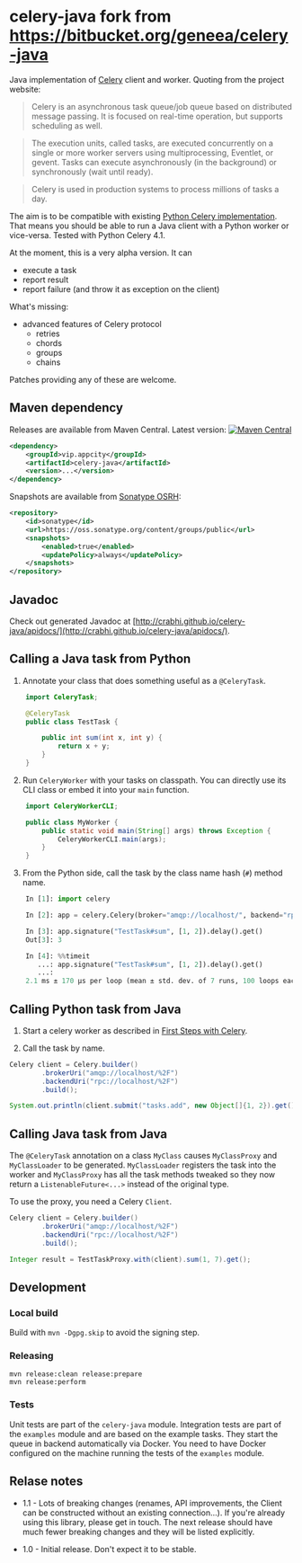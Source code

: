 # celery-java fork from https://bitbucket.org/geneea/celery-java
Java implementation of [Celery][celery] client and worker. Quoting from the project website:

> Celery is an asynchronous task queue/job queue based on distributed message passing. It is focused on real-time operation, but supports scheduling as well.

>  The execution units, called tasks, are executed concurrently on a single or more worker servers using multiprocessing, Eventlet, or gevent. Tasks can execute asynchronously (in the background) or synchronously (wait until ready).

>  Celery is used in production systems to process millions of tasks a day.

The aim is to be compatible with existing [Python Celery implementation][celery]. That means you should be able
to run a Java client with a Python worker or vice-versa. Tested with Python Celery 4.1.

At the moment, this is a very alpha version. It can

- execute a task
- report result
- report failure (and throw it as exception on the client)

What's missing:

- advanced features of Celery protocol
    - retries
    - chords
    - groups
    - chains

Patches providing any of these are welcome.

## Maven dependency

Releases are available from Maven Central. Latest version: [![Maven
Central](https://maven-badges.herokuapp.com/maven-central/vip.appcity.celery/celery-java/badge.svg)](http://search.maven.org/#search%7Cga%7C1%7Cg%3A%22vip.appcity.celery%22%20AND%20a%3A%22celery-java%22)

```xml
<dependency>
    <groupId>vip.appcity</groupId>
    <artifactId>celery-java</artifactId>
    <version>...</version>
</dependency>
```

Snapshots are available from [Sonatype OSRH](https://oss.sonatype.org/content/groups/public):

```xml
<repository>
    <id>sonatype</id>
    <url>https://oss.sonatype.org/content/groups/public</url>
    <snapshots>
        <enabled>true</enabled>
        <updatePolicy>always</updatePolicy>
    </snapshots>
</repository>
```

## Javadoc

Check out generated Javadoc at [http://crabhi.github.io/celery-java/apidocs/](http://crabhi.github.io/celery-java/apidocs/).

## Calling a Java task from Python

1. Annotate your class that does something useful as a `@CeleryTask`.

```java
    import CeleryTask;

    @CeleryTask
    public class TestTask {

        public int sum(int x, int y) {
            return x + y;
        }
    }
```

2. Run `CeleryWorker` with your tasks on classpath. You can directly use its CLI class or embed it into your `main` function.

```java
    import CeleryWorkerCLI;

    public class MyWorker {
        public static void main(String[] args) throws Exception {
            CeleryWorkerCLI.main(args);
        }
    }
```

3. From the Python side, call the task by the class name hash (`#`) method name.

```python
    In [1]: import celery

    In [2]: app = celery.Celery(broker="amqp://localhost/", backend="rpc://localhost")

    In [3]: app.signature("TestTask#sum", [1, 2]).delay().get()
    Out[3]: 3

    In [4]: %%timeit
       ...: app.signature("TestTask#sum", [1, 2]).delay().get()
       ...:
    2.1 ms ± 170 µs per loop (mean ± std. dev. of 7 runs, 100 loops each)
```

## Calling Python task from Java

1. Start a celery worker as described in [First Steps with Celery][celery-py-start].

2. Call the task by name.

```java
Celery client = Celery.builder()
        .brokerUri("amqp://localhost/%2F")
        .backendUri("rpc://localhost/%2F")
        .build();

System.out.println(client.submit("tasks.add", new Object[]{1, 2}).get());
```

## Calling Java task from Java

The `@CeleryTask` annotation on a class `MyClass` causes `MyClassProxy` and `MyClassLoader` to be generated.
`MyClassLoader` registers the task into the worker and `MyClassProxy` has all the task methods tweaked so they
now return a `ListenableFuture<...>` instead of the original type.

To use the proxy, you need a Celery `Client`.

```java
Celery client = Celery.builder()
        .brokerUri("amqp://localhost/%2F")
        .backendUri("rpc://localhost/%2F")
        .build();

Integer result = TestTaskProxy.with(client).sum(1, 7).get();
```

## Development

### Local build

Build with `mvn -Dgpg.skip` to avoid the signing step.

### Releasing

    mvn release:clean release:prepare
    mvn release:perform

### Tests

Unit tests are part of the `celery-java` module. Integration tests are part of the `examples` module and are
based on the example tasks.
They start the queue in backend automatically via Docker. You need to have Docker configured on the machine running
the tests of the `examples` module.

## Relase notes

* 1.1 - Lots of breaking changes (renames, API improvements, the Client can be constructed
  without an existing connection...). If you're already using this library, please get in
  touch. The next release should have much fewer breaking changes and they will be listed
  explicitly.

* 1.0 - Initial release. Don't expect it to be stable.


[celery-py-start]: http://docs.celeryproject.org/en/latest/getting-started/first-steps-with-celery.html
[celery]: http://www.celeryproject.org/
